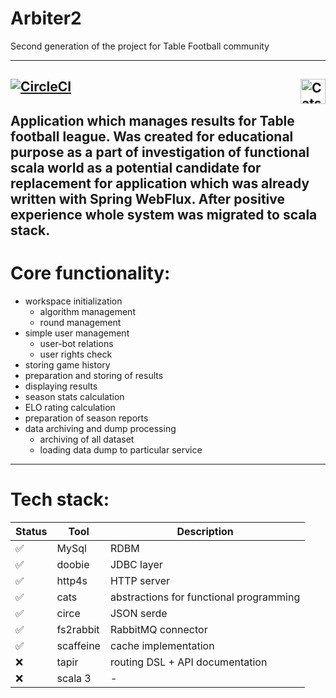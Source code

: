 # Arbiter2

Second generation of the project for Table Football community

---
[![CircleCI](https://circleci.com/gh/RMaiun/arbiter2/tree/dev.svg?style=shield)](https://app.circleci.com/pipelines/github/RMaiun/arbiter2)
<a href="https://typelevel.org/cats/"><img src="https://typelevel.org/cats/img/cats-badge.svg" height="40px" align="right" alt="Cats friendly" /></a>
---
Application which manages results for Table football league.
Was created for educational purpose as a part of investigation of functional scala world
as a potential candidate for replacement for application which was already written
with Spring WebFlux.
After positive experience whole system was migrated to scala stack.
---

# Core functionality:

- workspace initialization
    - algorithm management
    - round management
- simple user management
    - user-bot relations
    - user rights check
- storing game history
- preparation and storing of results
- displaying results
- season stats calculation
- ELO rating calculation
- preparation of season reports
- data archiving and dump processing
    - archiving of all dataset
    - loading data dump to particular service

---

# Tech stack:

| Status | Tool      | Description                             |
|--------|-----------|-----------------------------------------|
| ✅      | MySql     | RDBM                                    |
| ✅      | doobie    | JDBC layer                              |
| ✅      | http4s    | HTTP server                             |
| ✅      | cats      | abstractions for functional programming |
| ✅      | circe     | JSON serde                              |
| ✅      | fs2rabbit | RabbitMQ connector                      |
| ✅      | scaffeine | cache implementation                    |
| ❌      | tapir     | routing DSL  + API documentation        |
| ❌      | scala 3   | -                                       |